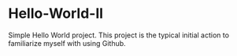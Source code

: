 # Hello-World-ll
Simple Hello World project.
This project is the typical initial action to familiarize myself with using Github.

